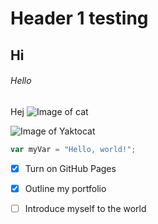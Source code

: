 # Header 1 testing 
## Hi
###### Hello 
Hej
![Image of cat](https://upload.wikimedia.org/wikipedia/commons/9/9b/Gustav_chocolate.jpg)


![Image of Yaktocat](https://octodex.github.com/images/yaktocat.png)
``` javascript
var myVar = "Hello, world!";
```
- [x] Turn on GitHub Pages
- [x] Outline my portfolio
- [ ] Introduce myself to the world

